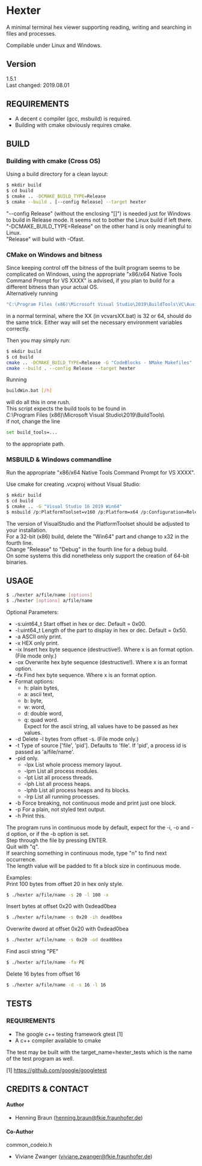 # Hexter #
A minimal terminal hex viewer supporting reading, writing and searching in files and processes.

Compilable under Linux and Windows.  

## Version ##
1.5.1  
Last changed: 2019.08.01

## REQUIREMENTS ##
- A decent c compiler (gcc, msbuild) is required.  
- Building with cmake obviously requires cmake.  

## BUILD ##

### Building with cmake (Cross OS) ###
Using a build directory for a clean layout:

```bash
$ mkdir build
$ cd build
$ cmake .. -DCMAKE_BUILD_TYPE=Release
$ cmake --build . [--config Release] --target hexter
```
"--config Release" (without the enclosing "[]") is needed just for Windows to build in Release mode. It seems not to bother the Linux build if left there.  
"-DCMAKE_BUILD_TYPE=Release" on the other hand is only meaningful to Linux.  
"Release" will build with -Ofast.  

### CMake on Windows and bitness ###
Since keeping control off the bitness of the built program seems to be complicated on Windows, using the appropriate "x86/x64 Native Tools Command Prompt for VS XXXX" is advised, if you plan to build for a different bitness than your actual OS.  
Alternatively running
```bash
"C:\Program Files (x86)\Microsoft Visual Studio\2019\BuildTools\VC\Auxiliary\Build\vcvarsXX.bat"
```
in a normal terminal, where the XX (in vcvarsXX.bat) is 32 or 64, should do the same trick.
Either way will set the necessary environment variables correctly.

Then you may simply run:
```bash
$ mkdir build
$ cd build
cmake .. -DCMAKE_BUILD_TYPE=Release -G "CodeBlocks - NMake Makefiles"
cmake --build . --config Release --target hexter
```

Running
```bash
buildWin.bat [/h]
```
will do all this in one rush.  
This script expects the build tools to be found in  
C:\Program Files (x86)\Microsoft Visual Studio\2019\BuildTools\   
if not, change the line
```bash
set build_tools=...
```
to the appropriate path.

### MSBUILD & Windows commandline ###
Run the appropriate "x86/x64 Native Tools Command Prompt for VS XXXX".

Use cmake for creating .vcxproj without Visual Studio:
```bash
$ mkdir build
$ cd build
$ cmake .. -G "Visual Studio 16 2019 Win64"  
$ msbuild /p:PlatformToolset=v160 /p:Platform=x64 /p:Configuration=Release hexter.vcxproj
```
The version of VisualStudio and the PlatformToolset should be adjusted to your installation.  
For a 32-bit (x86) build, delete the "Win64" part and change to x32 in the fourth line.  
Change "Release" to "Debug" in the fourth line for a debug build.  
On some systems this did nonetheless only support the creation of 64-bit binaries.

## USAGE ##
```bash
$ ./hexter a/file/name [options]
$ ./hexter [options] a/file/name
```
Optional Parameters:
 * -s:uint64_t Start offset in hex or dec. Default = 0x00.
 * -l:uint64_t Length of the part to display in hex or dec. Default = 0x50.
 * -a ASCII only print.
 * -x HEX only print.
 * -ix Insert hex byte sequence (destructive!). Where x is an format option. (File mode only.)
 * -ox Overwrite hex byte sequence (destructive!). Where x is an format option.
 * -fx Find hex byte sequence. Where x is an format option.
 * Format options: 
   * h: plain bytes, 
   * a: ascii text, 
   * b: byte, 
   * w: word, 
   * d: double word, 
   * q: quad word.  
   Expect for the ascii string, all values have to be passed as hex values.
 * -d Delete -l bytes from offset -s. (File mode only.)
 * -t Type of source ['file', 'pid']. Defaults to 'file'. If 'pid', a process id is passed as 'a/file/name'.
 * -pid only.
   * -lpx List whole process memory layout.
   * -lpm List all process modules.
   * -lpt List all process threads.
   * -lph List all process heaps.
   * -lphb List all process heaps and its blocks.
   * -lrp List all running processes.
 * -b Force breaking, not continuous mode and print just one block.
 * -p For a plain, not styled text output. 
 * -h Print this.

The program runs in continuous mode by default, expect for the -i, -o and -d option, or if the -b option is set.  
Step through the file by pressing ENTER.  
Quit with "q".  
If searching something in continuous mode, type "n" to find next occurrence.  
The length value will be padded to fit a block size in continuous mode.

Examples:  
Print 100 bytes from offset 20 in hex only style.
```bash
$ ./hexter a/file/name -s 20 -l 100 -x
```

Insert bytes at offset 0x20 with 0xdead0bea
```bash
$ ./hexter a/file/name -s 0x20 -ih dead0bea
```

Overwrite dword at offset 0x20 with 0xdead0bea
```bash
$ ./hexter a/file/name -s 0x20 -od dead0bea
```

Find ascii string "PE"
```bash
$ ./hexter a/file/name -fa PE
```

Delete 16 bytes from offset 16
```bash
$ ./hexter a/file/name -d -s 16 -l 16
```

## TESTS ##
### REQUIREMENTS ###
 - The google c++ testing framework gtest [1]  
 - A c++ compiler available to cmake

The test may be built with the target_name=hexter_tests which is the name of the test program as well.


[1] https://github.com/google/googletest


## CREDITS & CONTACT ## 
#### Author ####
- Henning Braun ([henning.braun@fkie.fraunhofer.de](henning.braun@fkie.fraunhofer.de)) 

#### Co-Author ####
common_codeio.h
- Viviane Zwanger ([viviane.zwanger@fkie.fraunhofer.de](viviane.zwanger@fkie.fraunhofer.de))
